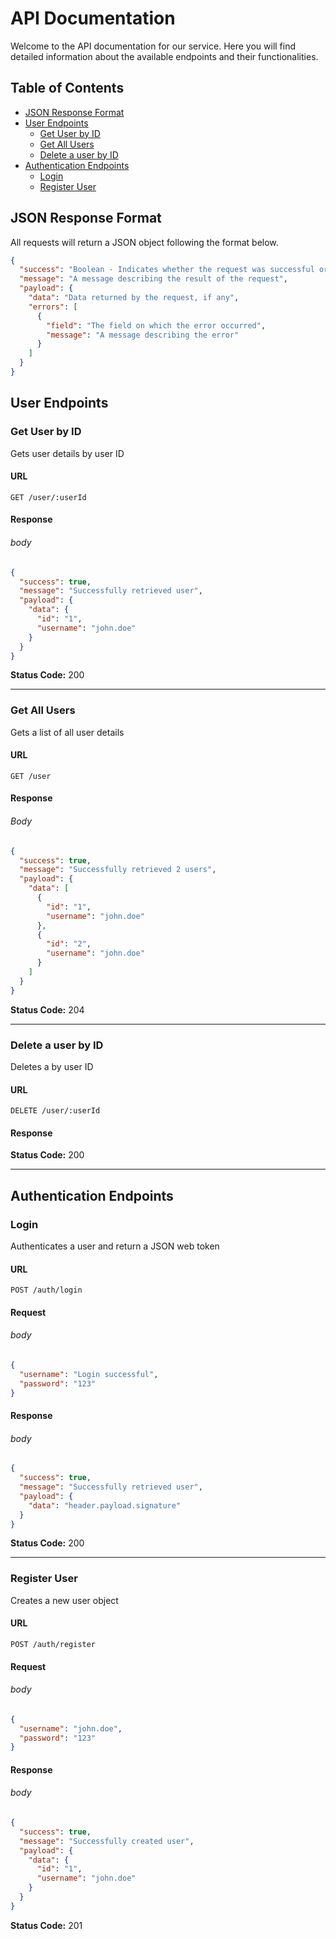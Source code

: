 # API Documentation

Welcome to the API documentation for our service. Here you will find detailed information about the available endpoints and their functionalities.

## Table of Contents

- [JSON Response Format](#json-response-format)
- [User Endpoints](#user-endpoints)
  - [Get User by ID](#get-user-by-id)
  - [Get All Users](#get-all-users)
  - [Delete a user by ID](#delete-a-user-by-id)
- [Authentication Endpoints](#authentication-endpoints)
  - [Login](#login)
  - [Register User](#register-user)

## JSON Response Format

All requests will return a JSON object following the format below. 

```json
{
  "success": "Boolean - Indicates whether the request was successful or not",
  "message": "A message describing the result of the request",
  "payload": {
    "data": "Data returned by the request, if any",
    "errors": [
      {
        "field": "The field on which the error occurred",
        "message": "A message describing the error"
      }
    ]
  }
}
```
## User Endpoints


### Get User by ID
Gets user details by user ID

#### URL

```
GET /user/:userId
```

#### Response

###### body
```json
{
  "success": true,
  "message": "Successfully retrieved user",
  "payload": {
    "data": {
      "id": "1",
      "username": "john.doe"
    }
  }
}
```
**Status Code:** 200

---

### Get All Users
Gets a list of all user details

#### URL

```
GET /user
```

#### Response

###### Body

```json
{
  "success": true,
  "message": "Successfully retrieved 2 users",
  "payload": {
    "data": [
      {
        "id": "1",
        "username": "john.doe"
      },
      {
        "id": "2",
        "username": "john.doe"
      }
    ]
  }
}
```

**Status Code:** 204

---

### Delete a user by ID
Deletes a by user ID

#### URL

```
DELETE /user/:userId
```

#### Response

**Status Code:** 200

---

## Authentication Endpoints

### Login
Authenticates a user and return a JSON web token

#### URL

```
POST /auth/login
```

#### Request

###### body

```json
{
  "username": "Login successful",
  "password": "123"
}
```

#### Response

###### body

```json
{
  "success": true,
  "message": "Successfully retrieved user",
  "payload": {
    "data": "header.payload.signature"
  }
}
```

**Status Code:** 200

---

### Register User
Creates a new user object

#### URL

```
POST /auth/register
```

#### Request

###### body

```json
{
  "username": "john.doe",
  "password": "123"
}
```

#### Response

###### body

```json
{
  "success": true,
  "message": "Successfully created user",
  "payload": {
    "data": {
      "id": "1",
      "username": "john.doe"
    }
  }
}
```

**Status Code:** 201

